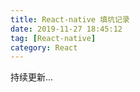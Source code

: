 ```yaml
---
title: React-native 填坑记录
date: 2019-11-27 18:45:12
tag: [React-native]
category: React
---
```

持续更新...
<!-- more -->